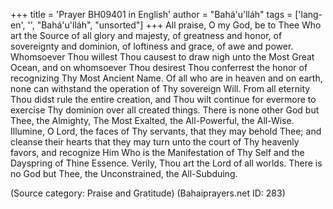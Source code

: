 +++
title = 'Prayer BH09401 in English'
author = "Bahá'u'lláh"
tags = ['lang-en', '', "Bahá'u'lláh", "unsorted"]
+++
All praise, O my God, be to Thee Who art the Source of all glory and majesty, of greatness and honor, of sovereignty and dominion, of loftiness and grace, of awe and power.  Whomsoever Thou willest Thou causest to draw nigh unto the Most Great Ocean, and on whomsoever Thou desirest Thou conferrest the honor of recognizing Thy Most Ancient Name.  Of all who are in heaven and on earth, none can withstand the operation of Thy sovereign Will.  From all eternity Thou didst rule the entire creation, and Thou wilt continue for evermore to exercise Thy dominion over all created things.  There is none other God but Thee, the Almighty, The Most Exalted, the All-Powerful, the All-Wise.
Illumine, O Lord, the faces of Thy servants, that they may behold Thee; and cleanse their hearts that they may turn unto the court of Thy heavenly favors, and recognize Him Who is the Manifestation of Thy Self and the Dayspring of Thine Essence.  Verily, Thou art the Lord of all worlds.  There is no God but Thee, the Unconstrained, the All-Subduing.

(Source category: Praise and Gratitude)
(Bahaiprayers.net ID: 283)
